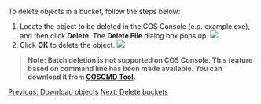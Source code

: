 To delete objects in a bucket, follow the steps below:
1. Locate the object to be deleted in the COS Console (e.g. example.exe), and then click **Delete**. The **Delete File** dialog box pops up.
![](//mc.qcloudimg.com/static/img/debb7e3152ae76e71cc9d9a8df77e34a/image.png)
2. Click **OK** to delete the object.
![](//mc.qcloudimg.com/static/img/4cbfb138030c5f141279f1dc1916f16b/image.png)

> **Note: Batch deletion is not supported on COS Console. This feature based on command line has been made available. You can download it from [COSCMD Tool](/doc/product/436/10976).**



[Previous: Download objects](https://cloud.tencent.com/document/product/436/6234)
[Next: Delete buckets](https://cloud.tencent.com/document/product/436/6236)

